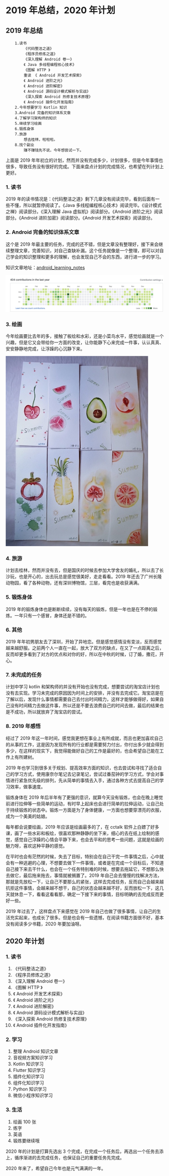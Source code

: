 # 2019 年总结，2020 年计划

## 2019 年总结

```
    1.读书
        《代码整洁之道》
        《程序员修炼之道》
        《深入理解 Android 卷一》
        《 Java 多线程编程核心技术》
        《图解 HTTP 》
        重读 《 Android 开发艺术探索》
        《 Android 进阶之光》
        《 Android 进阶解密》
        《 Android 源码设计模式解析与实战》
        《深入探索 Android 热修复技术原理》
        《 Android 插件化开发指南》
    2.今年想要学习 Kotlin 知识
    3.Android 完备的知识体系文章
    4.了解学习架构师的知识
    5.继续学习绘画
    6.锻炼身体
    7.旅游
        想去桂林，啦啦啦。
    8.找个副业
        赚不赚钱先不说，今年想尝试一下。
```

上面是 2019 年年初立的计划，然而并没有完成多少，计划很多，但是今年事情也很多，导致任务没有很好的完成。下面来盘点计划的完成情况，也希望在列计划上更好。

### 1. 读书

2019 年的读书情况是：《代码整洁之道》剩下几章没有阅读完毕，看到后面有一些不懂，所以就暂停阅读了。《Java 多线程编程核心技术》阅读完毕。《设计模式之禅》阅读部分。《深入理解 Java 虚拟机》阅读部分。《Android 进阶之光》阅读部分。《Android 进阶加密》阅读部分。《Android 开发艺术探索》阅读部分。

### 2. Android 完备的知识体系文章

这个是 2019 年最主要的任务，完成的还不错，但是文章没有整理好，接下来会继续整理文章，完善知识，对自己查缺补漏。这个任务就像是一个整理，即可以对自己学会的知识整理和更多的理解，也会发现自己不会的东西，进行进一步的学习。

知识文章地址：[android_learning_notes](https://github.com/ZhangMiao147/android_learning_notes)

![](image/github提交记录.png)

### 3. 绘画

今年绘画要比去年的多，接触了板绘和水彩，还是小菜鸟水平，感觉绘画就是一个兴趣，但是它又会带给你一方面的改变，让你能静下心来完成一件事，认认真真、安安静静地完成，让浮躁的心沉静下来。

![](image/绘画.jpg)

### 4. 旅游

计划去桂林，然而并没有去，但是国庆的时候去参加大学舍友的婚礼，所以去了长沙玩，也是开心的，出去玩总是感觉很美好，走走看看。2019 年还去了广州长隆动物园，看了各种动物，还有深圳博物馆，三层，看完也是收获满满。

### 5. 锻炼身体

2019 年的锻炼身体也是断断续续，没有每天的锻炼，但是一年也是在不停的锻炼。一年只有一个感冒，身体还是不错的。

### 6. 其他

2019 年年初男朋友去了深圳，开始了异地恋。但是感觉感情没有变淡，反而感觉越来越舒服。之前两个人一直在一起，放大了双方的缺点，在又了一点距离之后，反而却更多看到了对方的优点和对你的好，所以在中秋的时候，订了婚，撒花，开心。

### 7. 未完成的任务

计划中学习 kotlin 和架构师的并没有开始也没有完成，想要尝试的淘宝店计划也没有去实现。学习未完成的原因因为时间上的安排，并没有去完成它。淘宝店是在了解以后，发现什么事情都需要自己去付出时间精力，这样才能够做得好，如果自己没有时间精力去做这件事，所以还是不要去浪费自己的时间去做，最后的结果也是不成功，所以就放弃了淘宝店的尝试。

### 8. 2019 年感悟

经过了 2019 年这一年时间，感觉我更想在事业上有所成就，而且也更加喜欢自己的从事的工作，这是因为发现所有的行业都是需要努力付出，你付出多少就会得到多少，在这样的现实下，我觉得能做好自己的工作是最好的，也会希望自己能在工作上有所建树。

2019 年也学习到很多关于规划、提高效率方面的知识，也去尝试和寻找了适合自己的学习方式，使用康奈尔笔记去记录笔记，尝试过番茄钟的学习方式，学会对事情进行紧急优先级的排列，先从简单的事情去入手，通过各种方式去提高自己的学习效率，做事速度。

锻炼身体在 2019 年后半年有了更强的意识，就算今天没有锻炼，也会在晚上睡觉前进行拉伸等一些简单的运动，有时早上起床也会进行简单的拉伸运动，让自己处于持续锻炼的状态中。锻炼一方面是为了身体健康，一方面也想要穿漂亮的衣服，成为一个美美的姑娘。

每年都会说要绘画，2019 年应该是绘画最多的了，在 cctalk 软件上白嫖了好多课，画了一些水彩和板绘，很喜欢那种静静的坐下来，细心的去在纸上绘制的感觉，感觉自己浮躁的心情会平静下来，也会去平和的思考一些问题，这就是绘画的魅力呀，喜欢这种平静的感觉。

在平时也会有茫然的时候，失去了目标，特别会在自己干完一件事情之后，心中就会有一种逃避的心理，不想要去做下一件事情，或者是在完成一个目标后，不知道自己接下来去干什么，也会在一个任务特别难的时候，想要去拖延它，不想那么快去做它，最后拖来拖去，事情就被搁置了。2019 年自己会去慢慢的找解决方法，那就是先放松一下，让自己不要那么的紧张，这样去完成任务，反而自己会越来越抗拒这件事情，会越来越不想干，自己的状态会越来越不好，反而放松一下，这几天就休息一下，看看这看看那，确定一下接下来的事情，目标明确的去完成反而更好一些。

2019 年过去了，这样盘点下来感觉在 2019 年自己也做了很多事情，让自己的生活充实起来，也成长了很多。但是也会有一些遗憾，在阅读书籍方面很不好，基本没有阅读多少书籍，2020 年要加油呀。

## 2020 年计划

### 1. 读书

1. 《代码整洁之道》
2. 《程序员修炼之道》
3. 《深入理解 Android 卷一》
4. 《图解 HTTP 》
5. 《 Android 开发艺术探索》
6. 《 Android 进阶之光》
7. 《 Android 进阶解密》
8. 《 Android 源码设计模式解析与实战》
9. 《深入探索 Android 热修复技术原理》
10. 《 Android 插件化开发指南》

### 2. 学习

1. 整理 Android 知识文章 
2. 音视频方案知识学习
3. Kotlin 知识学习
4. Flutter 知识学习
5. 插件化知识学习
6. 组件化知识学习
7. Python 知识学习
8. 微信小程序知识学习

### 3. 生活

1. 绘画 100 张
2. 练字
3. 英语
4. 锻炼要继续哦

2020 年的计划是打算先选出 3 个完成，在完成一个任务后，再选出一个任务去添上，循序渐进的去完成任务，也保证自己的重要任务先完成。

2020 年来了，希望自己今年也是元气满满的一年。







